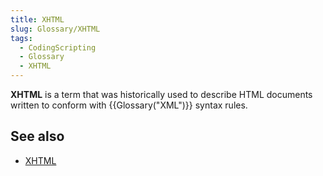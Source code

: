 ```yaml
---
title: XHTML
slug: Glossary/XHTML
tags:
  - CodingScripting
  - Glossary
  - XHTML
---
```

<p><strong>XHTML</strong> is a term that was historically used to describe HTML documents written to conform with {{Glossary("XML")}} syntax rules.</p>

<h2 id="see_also">See also</h2>

<ul>
 <li><a href="/en-US/docs/Web/Guide/HTML/XHTML">XHTML</a></li>
</ul>
